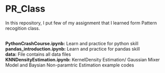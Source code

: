 # PR_Class
In this repository, I put few of my assignment that I learned form Pattern recogition class.

<br> **PythonCrashCourse.ipynb:** Learn and practice for python skill
<br> **pandas_introduction.ipynb:** Learn and practice for pandas skill
<br> **data:** File contains all data files
<br> **KNNDensityEstimation.ipynb:** KernelDensity Estimation/ Gaussian Mixer Model and Baysian Non-paramtric Estimation example codes
